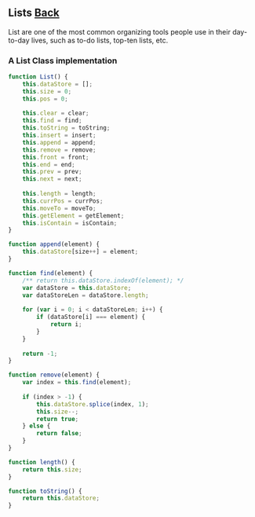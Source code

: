 ## Lists [Back](./../data_structure.md)

List are one of the most common organizing tools people use in their day-to-day lives, such as to-do lists, top-ten lists, etc.

### A List Class implementation

```js
function List() {
    this.dataStore = [];
    this.size = 0;
    this.pos = 0;
    
    this.clear = clear;
    this.find = find;
    this.toString = toString;
    this.insert = insert;
    this.append = append;
    this.remove = remove;
    this.front = front;
    this.end = end;
    this.prev = prev;
    this.next = next;
    
    this.length = length;
    this.currPos = currPos;
    this.moveTo = moveTo;
    this.getElement = getElement;
    this.isContain = isContain;
}

function append(element) {
    this.dataStore[size++] = element;
}

function find(element) {
    /** return this.dataStore.indexOf(element); */
    var dataStore = this.dataStore;
    var dataStoreLen = dataStore.length;
    
    for (var i = 0; i < dataStoreLen; i++) {
        if (dataStore[i] === element) {
            return i;
        }
    }
    
    return -1;
}

function remove(element) {
    var index = this.find(element);
    
    if (index > -1) {
        this.dataStore.splice(index, 1);
        this.size--;
        return true;
    } else {
        return false;
    }
}

function length() {
    return this.size;
}

function toString() {
    return this.dataStore;
}
```
